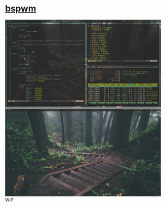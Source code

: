 # [bspwm](https://github.com/baskerville/bspwm)
![bspwm busy](../../images/bspwm_busy.png)
![bspwm idle](../../images/bspwm_idle.png)
WIP

